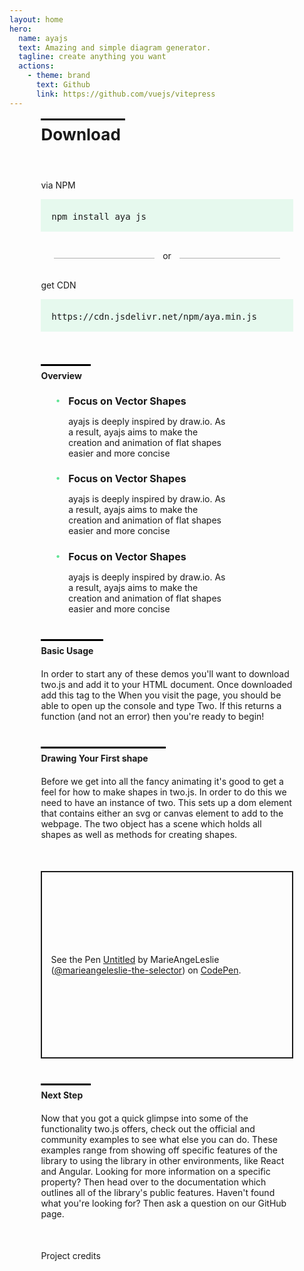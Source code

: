 ```yaml
---
layout: home
hero:
  name: ayajs
  text: Amazing and simple diagram generator.
  tagline: create anything you want
  actions:
    - theme: brand
      text: Github
      link: https://github.com/vuejs/vitepress
---
```


<style scoped>

.main-block{
    height:100px;
    width:80%;
    margin:0 auto;
   /*background:grey;*/
}
.para-with-line-above-download{
    position:relative;
    max-width:135px;
    font-size:26px;
    font-weight:bold;
}
.para-with-line-above-overview{
  position:relative;
    max-width:80px;
    margin-bottom:20px;
    font-weight:bold;
}

.para-with-line-above-basic-usage{
 position:relative;
    max-width:100px;
    margin-bottom:20px;
    font-weight:bold;
}

.para-with-line-above-drawing-first-shape{
 position:relative;
    max-width:200px;
    margin-bottom:20px;
    font-weight:bold;
}

.para-with-line-above-next-step{
 position:relative;
    max-width:80px;
    margin-bottom:20px;
    font-weight:bold;
}

.para-with-line-above-download::before,
.para-with-line-above-overview:before,
.para-with-line-above-basic-usage::before,
.para-with-line-above-drawing-first-shape::before,
.para-with-line-above-next-step::before{
    content:'';
    position:absolute;
    height: 3px;
    width:100%;
    background:black;
    top:-10px;
    left:0;
}

.inst{
background:#41DF811F;
width:100%;
padding-top:20px;
}

.divider{
  position:relative;
  display:flex;
  justify-content:center;
  width :100%;
  margin:30px 0px;
}
.divider::before{
   content:'';
    position:absolute;
    height: 1px;
    width:40%;
    background:rgba(0, 0, 0, 0.309);
    top:12px;
    left:5%;
}
.divider::after{
   content:'';
    position:absolute;
    height: 1px;
    width:40%;
    background:rgba(0, 0, 0, 0.309);
    top:12px;
    right:5%;
}

ul{
list-style-type: none;
width:70%;
margin-bottom:50px;
}
ul li::before {
  content: "\2022";
  color: #41df80d7;
  font-weight: bold;
  display: inline-block;
  margin-left:-20px;
  position:absolute;
}
ul li{
  margin-left:20px;
}
ul li h2{
  font-size:16px;
  font-weight:bold;
}
ul .overview-list{
  margin-bottom:20px;
}


.basic-usage-para,
.drawing-para,
.next-step-para
{
  margin-bottom:50px;
}

.big-test{
   margin-bottom:50px;
}


</style>


<body>
<div class="main-block">
  <p class="para-with-line-above-download">Download </p>
  <br>
  <p>via NPM</p>
  <pre class="inst">
  npm install aya js
  </pre>
  <p class="divider">or</p>

  <p> get CDN</p>
  <pre class="inst">
  https://cdn.jsdelivr.net/npm/aya.min.js
  </pre>
  <br><br>
  <p class="para-with-line-above-overview">Overview </p>

  <ul >
    <li class="overview-list">
      <h2>Focus on Vector Shapes</h2>
      <p>ayajs is deeply inspired by draw.io. As a result, ayajs aims to make the creation and animation of flat shapes easier and more concise</p>
    </li>
    <li class="overview-list">
      <h2>Focus on Vector Shapes</h2>
      <p>ayajs is deeply inspired by draw.io. As a result, ayajs aims to make the creation and animation of flat shapes easier and more concise</p>
    </li>
    <li class="overview-list">
      <h2>Focus on Vector Shapes</h2>
      <p>ayajs is deeply inspired by draw.io. As a result, ayajs aims to make the creation and animation of flat shapes easier and more concise</p>
    </li>
  </ul>
  <p class="para-with-line-above-basic-usage">Basic Usage </p>
  <p class="basic-usage-para">In order to start any of these demos you'll want to download two.js and add it to your HTML document. Once downloaded add this tag to the When you visit the page, you should be able to open up the console and type Two. If this returns a function (and not an error) then you're ready to begin!</p>
  <p class="para-with-line-above-drawing-first-shape">Drawing Your First shape </p>
  <p class="drawing-para">Before we get into all the fancy animating it's good to get a feel for how to make shapes in two.js. In order to do this we need to have an instance of two. This sets up a dom element that contains either an svg or canvas element to add to the webpage. The two object has a scene which holds all shapes as well as methods for creating shapes.</p>
<div class="big-test">
<p class="codepen" data-height="300" data-default-tab="html,result" data-slug-hash="WNzpjjB" data-preview="true" data-user="marieangeleslie-the-selector" style="height: 300px; box-sizing: border-box; display: flex; align-items: center; justify-content: center; border: 2px solid; margin: 1em 0; padding: 1em;">
  <span>See the Pen <a href="https://codepen.io/marieangeleslie-the-selector/pen/WNzpjjB">
  Untitled</a> by MarieAngeLeslie (<a href="https://codepen.io/marieangeleslie-the-selector">@marieangeleslie-the-selector</a>)
  on <a href="https://codepen.io">CodePen</a>.</span>
</p>

</div>
   <p class="para-with-line-above-next-step">Next Step</p>
  <p class="next-step-para">Now that you got a quick glimpse into some of the functionality two.js offers, check out the official and community examples to see what else you can do. These examples range from showing off specific features of the library to using the library in other environments, like React and Angular.
Looking for more information on a specific property? Then head over to the documentation which outlines all of the library's public features.
Haven't found what you're looking for? Then ask a question on our GitHub page.</p>
<p class="project-credits-para">Project credits</p>
<br><br>
</div>
</body>





